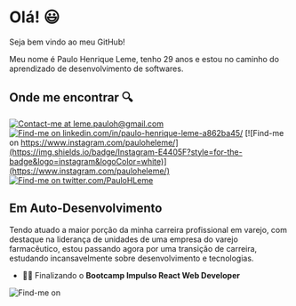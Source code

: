 # Olá! 😃

Seja bem vindo ao meu GitHub!

Meu nome é Paulo Henrique Leme, tenho 29 anos e estou no caminho do aprendizado de desenvolvimento de softwares.

## Onde me encontrar 🔍

[![Contact-me at leme.pauloh@gmail.com](https://img.shields.io/badge/Gmail-D14836?style=for-the-badge&logo=gmail&logoColor=white)](leme.pauloh@gmail.com)
[![Find-me on linkedin.com/in/paulo-henrique-leme-a862ba45/](https://img.shields.io/badge/LinkedIn-0077B5?style=for-the-badge&logo=linkedin&logoColor=white
)](https://www.linkedin.com/in/paulo-henrique-leme-a862ba45/)
[![Find-me on https://www.instagram.com/pauloheleme/](https://img.shields.io/badge/Instagram-E4405F?style=for-the-badge&logo=instagram&logoColor=white)](https://www.instagram.com/pauloheleme/)
[![Find-me on twitter.com/PauloHLeme](https://img.shields.io/badge/Twitter-1DA1F2?style=for-the-badge&logo=twitter&logoColor=white
)](https://twitter.com/PauloHLeme)

## Em Auto-Desenvolvimento

Tendo atuado a maior porção da minha carreira profissional em varejo, com destaque na liderança de unidades de uma empresa do varejo farmacêutico, estou passando agora por uma transição de carreira, estudando incansavelmente sobre desenvolvimento e tecnologias.

* 🧑‍🎓 Finalizando o **Bootcamp Impulso React Web Developer**


![Find-me on ](https://github-readme-stats.vercel.app/api?username=Paulohleme)
